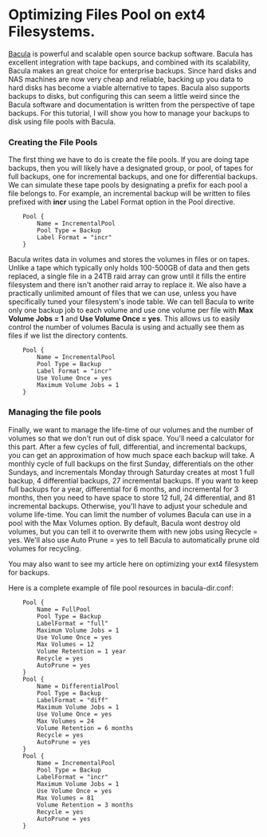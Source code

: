 # Optimizing Files Pool on ext4 Filesystems.

[Bacula](http://blog.bacula.org/) is powerful and scalable open source backup software. Bacula has excellent integration with tape backups, and combined with its scalability, Bacula makes an great choice for enterprise backups. Since hard disks and NAS machines are now very cheap and reliable, backing up you data to hard disks has become a viable alternative to tapes. Bacula also supports backups to disks, but configuring this can seem a little weird since the Bacula software and documentation is written from the perspective of tape backups. For this tutorial, I will show you how to manage your backups to disk using file pools with Bacula.

### Creating the File Pools

The first thing we have to do is create the file pools. If you are doing tape backups, then you will likely have a designated group, or pool, of tapes for full backups, one for incremental backups, and one for differential backups. We can simulate these tape pools by designating a prefix for each pool a file belongs to. For example, an incremental backup will be written to files prefixed with **incr** using the Label Format option in the Pool directive.

        Pool {
            Name = IncrementalPool
            Pool Type = Backup
            Label Format = "incr"
        }



Bacula writes data in volumes and stores the volumes in files or on tapes. Unlike a tape which typically only holds 100-500GB of data and then gets replaced, a single file in a 24TB raid array can grow until it fills the entire filesystem and there isn't another raid array to replace it. We also have a practically unlimited amount of files that we can use, unless you have specifically tuned your filesystem's inode table. We can tell Bacula to write only one backup job to each volume and use one volume per file with **Max Volume Jobs = 1** and **Use Volume Once = yes**. This allows us to easily control the number of volumes Bacula is using and actually see them as files if we list the directory contents.

        Pool {
            Name = IncrementalPool
            Pool Type = Backup
            Label Format = "incr"
            Use Volume Once = yes
            Maximum Volume Jobs = 1
        }

### Managing the file pools

Finally, we want to manage the life-time of our volumes and the number of volumes so that we don't run out of disk space. You'll need a calculator for this part. After a few cycles of full, differential, and incremental backups, you can get an approximation of how much space each backup will take. A monthly cycle of full backups on the first Sunday, differentials on the other Sundays, and incrementals Monday through Saturday creates at most 1 full backup, 4 differential backups, 27 incremental backups. If you want to keep full backups for a year, differential for 6 months, and incremental for 3 months, then you need to have space to store 12 full, 24 differential, and 81 incremental backups. Otherwise, you'll have to adjust your schedule and volume life-time. You can limit the number of volumes Bacula can use in a pool with the Max Volumes option. By default, Bacula wont destroy old volumes, but you can tell it to overwrite them with new jobs using Recycle = yes. We'll also use Auto Prune = yes to tell Bacula to automatically prune old volumes for recycling.

You may also want to see my article here on optimizing your ext4 filesystem for backups.

Here is a complete example of file pool resources in bacula-dir.conf:

        Pool {
            Name = FullPool
            Pool Type = Backup
            LabelFormat = "full"
            Maximum Volume Jobs = 1
            Use Volume Once = yes
            Max Volumes = 12
            Volume Retention = 1 year
            Recycle = yes
            AutoPrune = yes
        }
        Pool {
            Name = DifferentialPool
            Pool Type = Backup
            LabelFormat = "diff"
            Maximum Volume Jobs = 1
            Use Volume Once = yes
            Max Volumes = 24
            Volume Retention = 6 months
            Recycle = yes
            AutoPrune = yes
        }
        Pool {
            Name = IncrementalPool
            Pool Type = Backup
            LabelFormat = "incr"
            Maximum Volume Jobs = 1
            Use Volume Once = yes
            Max Volumes = 81
            Volume Retention = 3 months
            Recycle = yes
            AutoPrune = yes
        }

